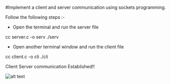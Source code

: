 #Implement a client and server communication using sockets programming.

Follow the following steps :-

- Open the terminal and run the server file

cc server.c -o serv
./serv

- Open another terminal window and run the client file

cc client.c -o cli
./cli


Client Server communication Established!!

![alt text](https://github.com/utkarshchoubeycs/Network-Programming-and-Security-Lab/Prog1/blob/[branch]/image.jpg?raw=true)
